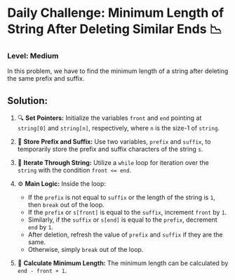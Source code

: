 # Daily Challenge: Minimum Length of String After Deleting Similar Ends 📉

### Level: Medium

In this problem, we have to find the minimum length of a string after deleting the same prefix and suffix.

## Solution:

1. 🔍 **Set Pointers:** Initialize the variables `front` and `end` pointing at `string[0]` and `string[n]`, respectively, where `n` is the size-1 of `string`.

2. 📝 **Store Prefix and Suffix:** Use two variables, `prefix` and `suffix`, to temporarily store the prefix and suffix characters of the string `s`.

3. 🔄 **Iterate Through String:** Utilize a `while` loop for iteration over the `string` with the condition `front <= end`.

4. ⚙️ **Main Logic:** Inside the loop:
   - If the `prefix` is not equal to `suffix` or the length of the string is `1`, then `break` out of the loop.
   - If the `prefix` or `s[front]` is equal to the `suffix`, increment `front` by `1`.
   - Similarly, if the `suffix` or `s[end]` is equal to the `prefix`, decrement `end` by `1`.
   - After deletion, refresh the value of `prefix` and `suffix` if they are the same.
   - Otherwise, simply `break` out of the loop.
     
6. 🔢 **Calculate Minimum Length:** The minimum length can be calculated by `end - front + 1`.

